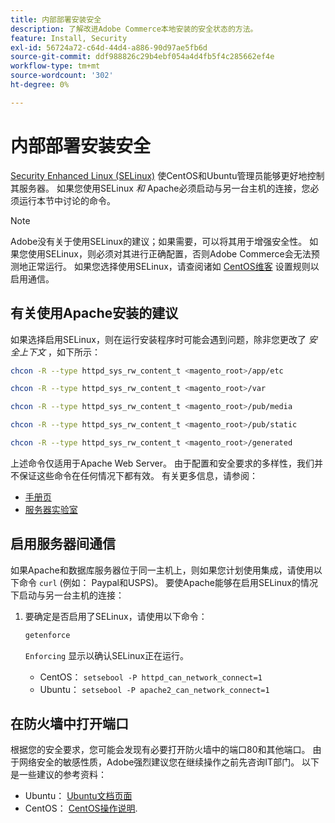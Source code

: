 ```yaml
---
title: 内部部署安装安全
description: 了解改进Adobe Commerce本地安装的安全状态的方法。
feature: Install, Security
exl-id: 56724a72-c64d-44d4-a886-90d97ae5fb6d
source-git-commit: ddf988826c29b4ebf054a4d4fb5f4c285662ef4e
workflow-type: tm+mt
source-wordcount: '302'
ht-degree: 0%

---
```


# 内部部署安装安全

[Security Enhanced Linux (SELinux)](https://selinuxproject.org/page/Main_Page) 使CentOS和Ubuntu管理员能够更好地控制其服务器。 如果您使用SELinux *和* Apache必须启动与另一台主机的连接，您必须运行本节中讨论的命令。

>[!NOTE]
>
>Adobe没有关于使用SELinux的建议；如果需要，可以将其用于增强安全性。 如果您使用SELinux，则必须对其进行正确配置，否则Adobe Commerce会无法预测地正常运行。 如果您选择使用SELinux，请查阅诸如 [CentOS维客](https://wiki.centos.org/HowTos/SELinux) 设置规则以启用通信。

## 有关使用Apache安装的建议

如果选择启用SELinux，则在运行安装程序时可能会遇到问题，除非您更改了 *安全上下文* ，如下所示：

```bash
chcon -R --type httpd_sys_rw_content_t <magento_root>/app/etc
```

```bash
chcon -R --type httpd_sys_rw_content_t <magento_root>/var
```

```bash
chcon -R --type httpd_sys_rw_content_t <magento_root>/pub/media
```

```bash
chcon -R --type httpd_sys_rw_content_t <magento_root>/pub/static
```

```bash
chcon -R --type httpd_sys_rw_content_t <magento_root>/generated
```

上述命令仅适用于Apache Web Server。 由于配置和安全要求的多样性，我们并不保证这些命令在任何情况下都有效。 有关更多信息，请参阅：

* [手册页](https://linux.die.net/man/8/httpd_selinux)
* [服务器实验室](https://www.serverlab.ca/tutorials/linux/web-servers-linux/configuring-selinux-policies-for-apache-web-servers/)

## 启用服务器间通信

如果Apache和数据库服务器位于同一主机上，则如果您计划使用集成，请使用以下命令 `curl` (例如： Paypal和USPS)。
要使Apache能够在启用SELinux的情况下启动与另一台主机的连接：

1. 要确定是否启用了SELinux，请使用以下命令：

   ```bash
   getenforce
   ```

   `Enforcing` 显示以确认SELinux正在运行。

   * CentOS： `setsebool -P httpd_can_network_connect=1`
   * Ubuntu： `setsebool -P apache2_can_network_connect=1`

## 在防火墙中打开端口

根据您的安全要求，您可能会发现有必要打开防火墙中的端口80和其他端口。 由于网络安全的敏感性质，Adobe强烈建议您在继续操作之前先咨询IT部门。 以下是一些建议的参考资料：

* Ubuntu： [Ubuntu文档页面](https://help.ubuntu.com/community/IptablesHowTo)
* CentOS： [CentOS操作说明](https://wiki.centos.org/HowTos%282f%29Network%282f%29IPTables.html).
